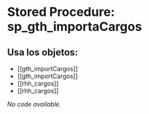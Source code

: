 # Stored Procedure: sp_gth_importaCargos

## Usa los objetos:
- [[gth_importCargos]]
- [[gth_importCargos]]
- [[rhh_cargos]]
- [[rhh_cargos]]

*No code available.*
